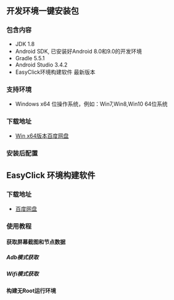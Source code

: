 ## 开发环境一键安装包
### 包含内容
- JDK 1.8
- Android SDK, 已安装好Android 8.0和9.0的开发环境
- Gradle 5.5.1 
- Android Studio 3.4.2
- EasyClick环境构建软件 最新版本
### 支持环境
- Windows x64 位操作系统，例如：Win7,Win8,Win10 64位系统
### 下载地址
- [Win x64版本百度网盘](#)

### 安装后配置

##



## EasyClick 环境构建软件

### 下载地址
- [百度网盘](#)

### 使用教程

#### 获取屏幕截图和节点数据

##### Adb模式获取

##### Wifi模式获取

#### 构建无Root运行环境




